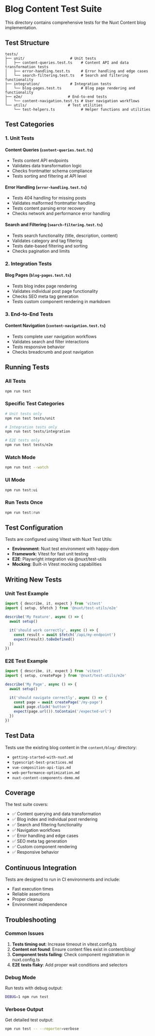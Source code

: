 # Blog Content Test Suite

This directory contains comprehensive tests for the Nuxt Content blog implementation.

## Test Structure

```
tests/
├── unit/                     # Unit tests
│   ├── content-queries.test.ts    # Content API and data transformation tests
│   ├── error-handling.test.ts     # Error handling and edge cases
│   └── search-filtering.test.ts   # Search and filtering functionality
├── integration/              # Integration tests
│   └── blog-pages.test.ts         # Blog page rendering and functionality
├── e2e/                     # End-to-end tests
│   └── content-navigation.test.ts # User navigation workflows
└── utils/                   # Test utilities
    └── test-helpers.ts            # Helper functions and utilities

```

## Test Categories

### 1. Unit Tests

#### Content Queries (`content-queries.test.ts`)
- Tests content API endpoints
- Validates data transformation logic
- Checks frontmatter schema compliance
- Tests sorting and filtering at API level

#### Error Handling (`error-handling.test.ts`)
- Tests 404 handling for missing posts
- Validates malformed frontmatter handling
- Tests content parsing error recovery
- Checks network and performance error handling

#### Search and Filtering (`search-filtering.test.ts`)
- Tests search functionality (title, description, content)
- Validates category and tag filtering
- Tests date-based filtering and sorting
- Checks pagination and limits

### 2. Integration Tests

#### Blog Pages (`blog-pages.test.ts`)
- Tests blog index page rendering
- Validates individual post page functionality
- Checks SEO meta tag generation
- Tests custom component rendering in markdown

### 3. End-to-End Tests

#### Content Navigation (`content-navigation.test.ts`)
- Tests complete user navigation workflows
- Validates search and filter interactions
- Tests responsive behavior
- Checks breadcrumb and post navigation

## Running Tests

### All Tests
```bash
npm run test
```

### Specific Test Categories
```bash
# Unit tests only
npm run test tests/unit

# Integration tests only
npm run test tests/integration

# E2E tests only
npm run test tests/e2e
```

### Watch Mode
```bash
npm run test --watch
```

### UI Mode
```bash
npm run test:ui
```

### Run Tests Once
```bash
npm run test:run
```

## Test Configuration

Tests are configured using Vitest with Nuxt Test Utils:

- **Environment**: Nuxt test environment with happy-dom
- **Framework**: Vitest for fast unit testing
- **E2E**: Playwright integration via @nuxt/test-utils
- **Mocking**: Built-in Vitest mocking capabilities

## Writing New Tests

### Unit Test Example
```typescript
import { describe, it, expect } from 'vitest'
import { setup, $fetch } from '@nuxt/test-utils/e2e'

describe('My Feature', async () => {
  await setup()
  
  it('should work correctly', async () => {
    const result = await $fetch('/api/my-endpoint')
    expect(result).toBeDefined()
  })
})
```

### E2E Test Example
```typescript
import { describe, it, expect } from 'vitest'
import { setup, createPage } from '@nuxt/test-utils/e2e'

describe('My Page', async () => {
  await setup()
  
  it('should navigate correctly', async () => {
    const page = await createPage('/my-page')
    await page.click('button')
    expect(page.url()).toContain('/expected-url')
  })
})
```

## Test Data

Tests use the existing blog content in the `content/blog/` directory:

- `getting-started-with-nuxt.md`
- `typescript-best-practices.md`
- `vue-composition-api-tips.md`
- `web-performance-optimization.md`
- `nuxt-content-components-demo.md`

## Coverage

The test suite covers:

- ✅ Content querying and data transformation
- ✅ Blog index and individual post rendering
- ✅ Search and filtering functionality
- ✅ Navigation workflows
- ✅ Error handling and edge cases
- ✅ SEO meta tag generation
- ✅ Custom component rendering
- ✅ Responsive behavior

## Continuous Integration

Tests are designed to run in CI environments and include:

- Fast execution times
- Reliable assertions
- Proper cleanup
- Environment independence

## Troubleshooting

### Common Issues

1. **Tests timing out**: Increase timeout in vitest.config.ts
2. **Content not found**: Ensure content files exist in content/blog/
3. **Component tests failing**: Check component registration in nuxt.config.ts
4. **E2E tests flaky**: Add proper wait conditions and selectors

### Debug Mode

Run tests with debug output:
```bash
DEBUG=1 npm run test
```

### Verbose Output

Get detailed test output:
```bash
npm run test -- --reporter=verbose
```